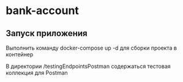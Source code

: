 # bank-account

## Запуск приложения
Выполнить команду docker-compose up -d для сборки проекта в контейнер

В директории /testingEndpointsPostman содержаться тестовая коллекция для Postman

